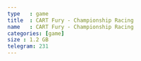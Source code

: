 ```yaml
---
type   : game
title  : CART Fury - Championship Racing
name   : CART Fury - Championship Racing
categories: [game]
size : 1.2 GB
telegram: 231
---
```



